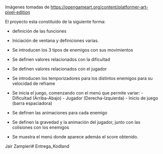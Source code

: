 Imágenes tomadas de https://opengameart.org/content/platformer-art-pixel-edition

El proyecto esta constituido de la siguiente forma:

- definición de las funciones

- Iniciación de ventana y definiciones varias.

- Se introducen los 3 tipos de enemigos con sus movimientos

- Se definen valores relacionados con la dificultad

- Se definen valores relacionados con el jugador

- Se introducen los temporizadores para los distintos enemigos para su velocidad de reframe

- Se inicia el juego, comenzando con el menú que permite variar:
								- Dificultad (Arriba-Abajo)
								- Jugador (Derecha-Izquierda)
								- Inicio de juego (barra espaciadora)

- Se definen las animaciones para cada enemigo

- Se definen la gravedad y la animación del jugador, junto con las colisiones con los enemigos

- Se muestra el menú donde aparece además el score obtenido.


Jair Zampieri# Entrega_Kodland
